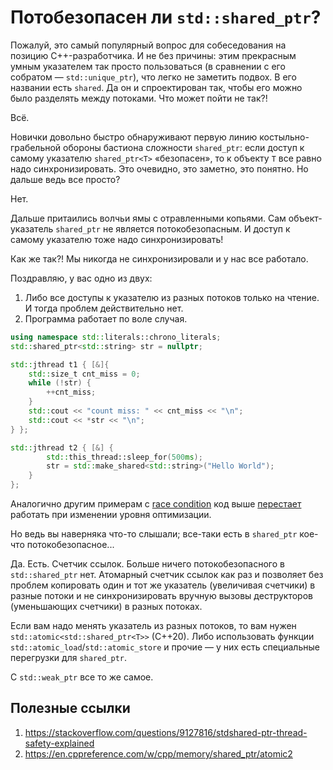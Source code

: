 # Потобезопасен ли `std::shared_ptr`?

Пожалуй, это самый популярный вопрос для собеседования на позицию C++-разработчика.
И не без причины: этим прекрасным умным указателем так просто пользоваться (в сравнении с его собратом — `std::unique_ptr`), что легко не заметить подвох. В его названии есть `shared`. Да он и спроектирован так, чтобы его можно было разделять между потоками. Что может пойти не так?!

Всё.

Новички довольно быстро обнаруживают первую линию костыльно-грабельной обороны бастиона сложности `shared_ptr`: если доступ к самому указателю `shared_ptr<T>` «безопасен», то к объекту `T` все равно надо синхронизировать.
Это очевидно, это заметно, это понятно. Но дальше ведь все просто?

Нет.

Дальше притаились волчьи ямы с отравленными копьями. Сам объект-указатель `shared_ptr` не является потокобезопасным. И доступ к самому указателю тоже надо синхронизировать!

Как же так?! Мы никогда не синхронизировали и у нас все работало.

Поздравляю, у вас одно из двух:
1. Либо все доступы к указателю из разных потоков только на чтение. И тогда проблем действительно нет.
2. Программа работает по воле случая.

```C++
using namespace std::literals::chrono_literals;
std::shared_ptr<std::string> str = nullptr;

std::jthread t1 { [&]{
    std::size_t cnt_miss = 0;
    while (!str) {
        ++cnt_miss;
    }
    std::cout << "count miss: " << cnt_miss << "\n";
    std::cout << *str << "\n";
} };

std::jthread t2 { [&] {
        std::this_thread::sleep_for(500ms);
        str = std::make_shared<std::string>("Hello World");
    }
};
```

Аналогично другим примерам с [race condition](./race_condition.md) код выше [перестает](https://godbolt.org/z/zocsYo) работать при изменении уровня оптимизации.

Но ведь вы наверняка что-то слышали; все-таки есть в `shared_ptr` кое-что потокобезопасное...

Да. Есть. Счетчик ссылок. Больше ничего потокобезопасного в `std::shared_ptr` нет.
Атомарный счетчик ссылок как раз и позволяет без проблем копировать один и тот же указатель (увеличивая счетчики) в разные потоки и не синхронизировать вручную вызовы деструкторов (уменьшающих счетчики) в разных потоках.

Если вам надо менять указатель из разных потоков, то вам нужен `std::atomic<std::shared_ptr<T>>` (C++20). Либо использовать функции ` std::atomic_load`/`std::atomic_store` и прочие — у них есть специальные перегрузки для `shared_ptr`.

C `std::weak_ptr` все то же самое.

## Полезные ссылки
1. https://stackoverflow.com/questions/9127816/stdshared-ptr-thread-safety-explained
2. https://en.cppreference.com/w/cpp/memory/shared_ptr/atomic2
